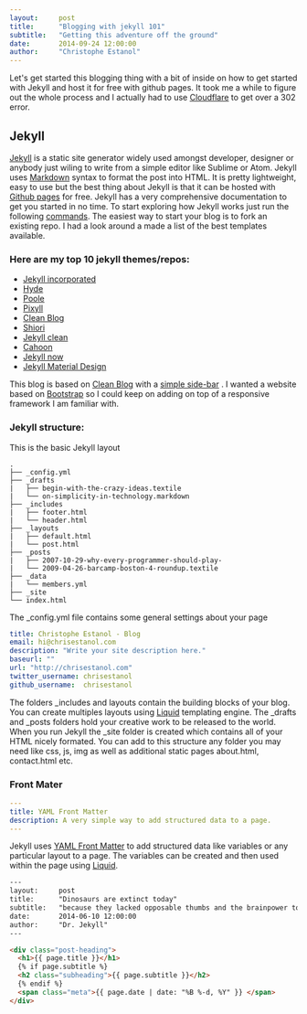 ```yaml
---
layout:     post
title:      "Blogging with jekyll 101"
subtitle:   "Getting this adventure off the ground"
date:       2014-09-24 12:00:00
author:     "Christophe Estanol"
---
```


Let's get started this blogging thing with a bit of inside on how to get started with Jekyll and host it for free with github pages.
It took me a while to figure out the whole process and I actually had to use [Cloudflare](https://cloudflare.com/) to get over a 302 error.

## Jekyll

[Jekyll](http://Jekyllrb.com) is a static site generator widely used amongst developer, designer or anybody just wiling to write from a simple editor like Sublime or Atom. Jekyll uses [Markdown](http://daringfireball.net/projects/markdown/) syntax to format the post into HTML. It is pretty lightweight, easy to use but the best thing about Jekyll is that it can be hosted with [Github pages](https://pages.github.com/) for free.
Jekyll has a very comprehensive documentation to get you started in no time. To start exploring how Jekyll works
just run the following [commands](http://jekyllrb.com/docs/quickstart/).
The easiest way to start your blog is to fork an existing repo. I had a look around a made a list of the best templates available.

### Here are my top 10 jekyll themes/repos:

* [Jekyll incorporated](http://incorporated.sendtoinc.com/)
* [Hyde](http://andhyde.com/)
* [Poole](http://demo.getpoole.com/)
* [Pixyll](http://pixyll.com/)
* [Clean Blog](http://ironsummitmedia.github.io/startbootstrap-clean-blog-jekyll/)
* [Shiori](http://ellekasai.github.io/shiori/)
* [Jekyll clean](http://scotte.github.io/jekyll-clean/)
* [Cahoon](https://github.com/arnp/cahoon)
* [Jekyll now](http://www.jekyllnow.com/)
* [Jekyll Material Design](https://github.com/sentenza/jekyll-material-design)

This blog is based on [Clean Blog](http://ironsummitmedia.github.io/startbootstrap-clean-blog-jekyll/) with a [simple side-bar](http://ironsummitmedia.github.io/startbootstrap-simple-sidebar/) . I wanted a website based on [Bootstrap](http://getbootstrap.com) so I could keep on adding on top of a responsive framework I am  familiar with.

### Jekyll structure:

This is the basic Jekyll layout

```
.
├── _config.yml
├── _drafts
|   ├── begin-with-the-crazy-ideas.textile
|   └── on-simplicity-in-technology.markdown
├── _includes
|   ├── footer.html
|   └── header.html
├── _layouts
|   ├── default.html
|   └── post.html
├── _posts
|   ├── 2007-10-29-why-every-programmer-should-play-
|   └── 2009-04-26-barcamp-boston-4-roundup.textile
├── _data
|   └── members.yml
├── _site
└── index.html

```
The _config.yml file contains some general settings about  your page

```yaml
title: Christophe Estanol - Blog
email: hi@chrisestanol.com
description: "Write your site description here."
baseurl: ""
url: "http://chrisestanol.com"
twitter_username: chrisestanol
github_username:  chrisestanol
```
The folders _includes and layouts contain the building blocks of your blog. You can create multiples layouts using [Liquid](http://liquidmarkup.org/) templating engine. The _drafts and _posts folders hold your creative work to be released to the world.
When you run Jekyll the _site folder is created which contains all of your HTML nicely formated. You can add to this structure any folder you may need like css, js, img as well as additional static pages about.html, contact.html etc.

### Front Mater

```yaml
---
title: YAML Front Matter
description: A very simple way to add structured data to a page.
---
```
Jekyll uses [YAML Front Matter](http://jekyllrb.com/docs/frontmatter/) to add structured data like variables or any particular layout to a page. The variables can be created and then used within the page using [Liquid](http://liquidmarkup.org/).

```html
---
layout:     post
title:      "Dinosaurs are extinct today"
subtitle:   "because they lacked opposable thumbs and the brainpower to build a space program."
date:       2014-06-10 12:00:00
author:     "Dr. Jekyll"
---

<div class="post-heading">
  <h1>{{ page.title }}</h1>
  {% if page.subtitle %}
  <h2 class="subheading">{{ page.subtitle }}</h2>
  {% endif %}
  <span class="meta">{{ page.date | date: "%B %-d, %Y" }} </span>
</div>

```







